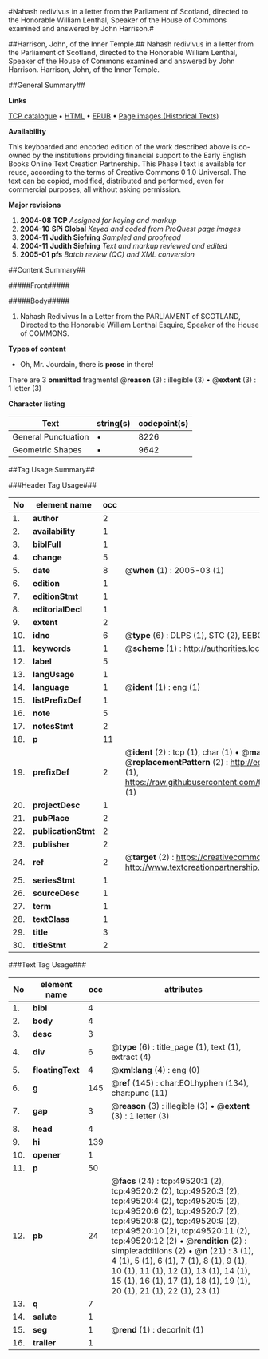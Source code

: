 #Nahash redivivus in a letter from the Parliament of Scotland, directed to the Honorable William Lenthal, Speaker of the House of Commons examined and answered by John Harrison.#

##Harrison, John, of the Inner Temple.##
Nahash redivivus in a letter from the Parliament of Scotland, directed to the Honorable William Lenthal, Speaker of the House of Commons examined and answered by John Harrison.
Harrison, John, of the Inner Temple.

##General Summary##

**Links**

[TCP catalogue](http://www.ota.ox.ac.uk/tcp/)  • 
[HTML](http://tei.it.ox.ac.uk/tcp/Texts-HTML/free/A45/A45672.html)  • 
[EPUB](http://tei.it.ox.ac.uk/tcp/Texts-EPUB/free/A45/A45672.epub) • 
[Page images (Historical Texts)](https://data.historicaltexts.jisc.ac.uk/view?pubId=eebo-11811122e&pageId=eebo-11811122e-49520-1)

**Availability**

This keyboarded and encoded edition of the
	       work described above is co-owned by the institutions
	       providing financial support to the Early English Books
	       Online Text Creation Partnership. This Phase I text is
	       available for reuse, according to the terms of Creative
	       Commons 0 1.0 Universal. The text can be copied,
	       modified, distributed and performed, even for
	       commercial purposes, all without asking permission.

**Major revisions**

1. __2004-08__ __TCP__ *Assigned for keying and markup*
1. __2004-10__ __SPi Global__ *Keyed and coded from ProQuest page images*
1. __2004-11__ __Judith Siefring__ *Sampled and proofread*
1. __2004-11__ __Judith Siefring__ *Text and markup reviewed and edited*
1. __2005-01__ __pfs__ *Batch review (QC) and XML conversion*

##Content Summary##

#####Front#####

#####Body#####

1. Nahash Redivivus In a Letter from the PARLIAMENT of SCOTLAND, Directed to the Honorable William Lenthal Esquire, Speaker of the House of COMMONS.

**Types of content**

  * Oh, Mr. Jourdain, there is **prose** in there!

There are 3 **ommitted** fragments! 
 @__reason__ (3) : illegible (3)  •  @__extent__ (3) : 1 letter (3)

**Character listing**


|Text|string(s)|codepoint(s)|
|---|---|---|
|General Punctuation|•|8226|
|Geometric Shapes|▪|9642|

##Tag Usage Summary##

###Header Tag Usage###

|No|element name|occ|attributes|
|---|---|---|---|
|1.|__author__|2||
|2.|__availability__|1||
|3.|__biblFull__|1||
|4.|__change__|5||
|5.|__date__|8| @__when__ (1) : 2005-03 (1)|
|6.|__edition__|1||
|7.|__editionStmt__|1||
|8.|__editorialDecl__|1||
|9.|__extent__|2||
|10.|__idno__|6| @__type__ (6) : DLPS (1), STC (2), EEBO-CITATION (1), OCLC (1), VID (1)|
|11.|__keywords__|1| @__scheme__ (1) : http://authorities.loc.gov/ (1)|
|12.|__label__|5||
|13.|__langUsage__|1||
|14.|__language__|1| @__ident__ (1) : eng (1)|
|15.|__listPrefixDef__|1||
|16.|__note__|5||
|17.|__notesStmt__|2||
|18.|__p__|11||
|19.|__prefixDef__|2| @__ident__ (2) : tcp (1), char (1)  •  @__matchPattern__ (2) : ([0-9\-]+):([0-9IVX]+) (1), (.+) (1)  •  @__replacementPattern__ (2) : http://eebo.chadwyck.com/downloadtiff?vid=$1&page=$2 (1), https://raw.githubusercontent.com/textcreationpartnership/Texts/master/tcpchars.xml#$1 (1)|
|20.|__projectDesc__|1||
|21.|__pubPlace__|2||
|22.|__publicationStmt__|2||
|23.|__publisher__|2||
|24.|__ref__|2| @__target__ (2) : https://creativecommons.org/publicdomain/zero/1.0/ (1), http://www.textcreationpartnership.org/docs/. (1)|
|25.|__seriesStmt__|1||
|26.|__sourceDesc__|1||
|27.|__term__|1||
|28.|__textClass__|1||
|29.|__title__|3||
|30.|__titleStmt__|2||


###Text Tag Usage###

|No|element name|occ|attributes|
|---|---|---|---|
|1.|__bibl__|4||
|2.|__body__|4||
|3.|__desc__|3||
|4.|__div__|6| @__type__ (6) : title_page (1), text (1), extract (4)|
|5.|__floatingText__|4| @__xml:lang__ (4) : eng (0)|
|6.|__g__|145| @__ref__ (145) : char:EOLhyphen (134), char:punc (11)|
|7.|__gap__|3| @__reason__ (3) : illegible (3)  •  @__extent__ (3) : 1 letter (3)|
|8.|__head__|4||
|9.|__hi__|139||
|10.|__opener__|1||
|11.|__p__|50||
|12.|__pb__|24| @__facs__ (24) : tcp:49520:1 (2), tcp:49520:2 (2), tcp:49520:3 (2), tcp:49520:4 (2), tcp:49520:5 (2), tcp:49520:6 (2), tcp:49520:7 (2), tcp:49520:8 (2), tcp:49520:9 (2), tcp:49520:10 (2), tcp:49520:11 (2), tcp:49520:12 (2)  •  @__rendition__ (2) : simple:additions (2)  •  @__n__ (21) : 3 (1), 4 (1), 5 (1), 6 (1), 7 (1), 8 (1), 9 (1), 10 (1), 11 (1), 12 (1), 13 (1), 14 (1), 15 (1), 16 (1), 17 (1), 18 (1), 19 (1), 20 (1), 21 (1), 22 (1), 23 (1)|
|13.|__q__|7||
|14.|__salute__|1||
|15.|__seg__|1| @__rend__ (1) : decorInit (1)|
|16.|__trailer__|1||
